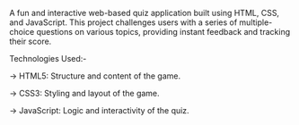 A fun and interactive web-based quiz application built using HTML, CSS, and JavaScript. This project challenges users with a series of multiple-choice questions on various topics, providing instant feedback and tracking their score.

Technologies Used:-

-> HTML5: Structure and content of the game.

-> CSS3: Styling and layout of the game.

-> JavaScript: Logic and interactivity of the quiz.


